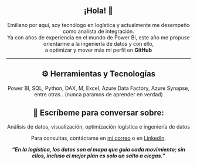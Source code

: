 <h2 align='center'>¡Hola! 👋</h2>
<p align='center'>
Emiliano por aquí, soy tecnólogo en logística y actualmente me desempeño como analista de integración. <br>
Ya con años de experiencia en el mundo de Power Bi, este año me propuse orientarme a la ingeniería de datos y con ello, <br>
a optimizar y mover más mi perfil en <b>GitHub</b>
</p>

---

<h2 align='center'>⚙️ Herramientas y Tecnologías</h2>
<p align='center'>
Power BI, SQL, Python, DAX, M, Excel, Azure Data Factory, Azure Synapse, entre otras.. (nunca paramos de aprender en verdad)
</p>

<h2 align='center'>💬 Escríbeme para conversar sobre:</h2>
<p align='center'>
Análisis de datos, visualización, optimización logística e ingeniería de datos
</p>

<p align='center'>
Para consultas, contáctame en <a href="mailto:e.islasrivero@gmail.com">mi correo</a> o en <a href="https://www.linkedin.com/in/e-islasrivero/">LinkedIn</a>.
</p>

<p align='center'><i><b>“En la logística, los datos son el mapa que guía cada movimiento; sin ellos, incluso el mejor plan es solo un salto a ciegas.”</b></i></p>


